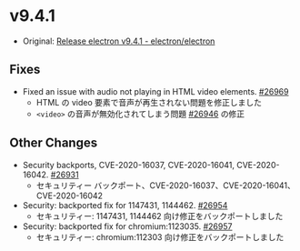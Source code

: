 # v9.4.1

- Original: [Release electron v9.4.1 - electron/electron](https://github.com/electron/electron/releases/tag/v9.4.1)

## Fixes

- Fixed an issue with audio not playing in HTML video elements. [#26969](https://github.com/electron/electron/pull/26969)
  - HTML の video 要素で音声が再生されない問題を修正しました
  - `<video>` の音声が無効化されてしまう問題 [#26946](https://github.com/electron/electron/issues/26946) の修正

## Other Changes

- Security backports, CVE-2020-16037, CVE-2020-16041, CVE-2020-16042. [#26931](https://github.com/electron/electron/pull/26931)
  - セキュリティー バックポート、CVE-2020-16037、CVE-2020-16041、CVE-2020-16042
- Security: backported fix for 1147431, 1144462. [#26954](https://github.com/electron/electron/pull/26954)
  - セキュリティー: 1147431, 1144462 向け修正をバックポートしました
- Security: backported fix for chromium:1123035. [#26957](https://github.com/electron/electron/pull/26957)
  - セキュリティー: chromium:112303 向け修正をバックポートしました
